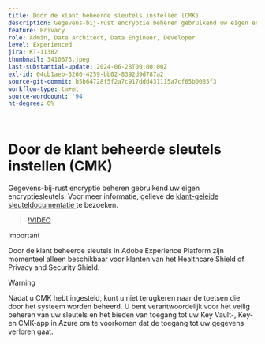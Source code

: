 ```yaml
---
title: Door de klant beheerde sleutels instellen (CMK)
description: Gegevens-bij-rust encryptie beheren gebruikend uw eigen encryptiesleutels.
feature: Privacy
role: Admin, Data Architect, Data Engineer, Developer
level: Experienced
jira: KT-11382
thumbnail: 3410673.jpeg
last-substantial-update: 2024-06-28T00:00:00Z
exl-id: 04cb1aeb-3260-4259-bb02-8392d9d787a2
source-git-commit: b5b64728f5f2a7c917ddd431115a7cf65b0085f3
workflow-type: tm+mt
source-wordcount: '94'
ht-degree: 0%

---
```


# Door de klant beheerde sleutels instellen (CMK)

Gegevens-bij-rust encryptie beheren gebruikend uw eigen encryptiesleutels. Voor meer informatie, gelieve de [ klant-geleide sleuteldocumentatie ](https://experienceleague.adobe.com/docs/experience-platform/landing/governance-privacy-security/customer-managed-keys.html) te bezoeken.

>[!VIDEO](https://video.tv.adobe.com/v/3410673/?learn=on)

>[!IMPORTANT]
>
> Door de klant beheerde sleutels in Adobe Experience Platform zijn momenteel alleen beschikbaar voor klanten van het Healthcare Shield of Privacy and Security Shield.

>[!WARNING]
>
>Nadat u CMK hebt ingesteld, kunt u niet terugkeren naar de toetsen die door het systeem worden beheerd. U bent verantwoordelijk voor het veilig beheren van uw sleutels en het bieden van toegang tot uw Key Vault-, Key- en CMK-app in Azure om te voorkomen dat de toegang tot uw gegevens verloren gaat.
